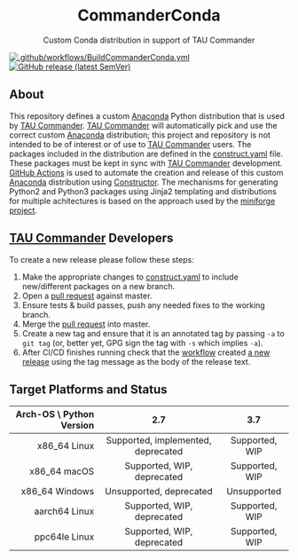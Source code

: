 <div align='center'>

# CommanderConda

Custom Conda distribution in support of TAU Commander

</div>

[![.github/workflows/BuildCommanderConda.yml][GHA badge]][workflow]
[![GitHub release (latest SemVer)][Release badge]][latest]

## About

This repository defines a custom [Anaconda] Python distribution that is used by [TAU Commander].
[TAU Commander] will automatically pick and use the correct custom [Anaconda] distribution;
this project and repository is not intended to be of interest or of use to [TAU Commander] users.
The packages included in the distribution are defined in the [construct.yaml] file.
These packages must be kept in sync with [TAU Commander] development.
[GitHub Actions] is used to automate the creation and release of this custom [Anaconda] distribution using [Constructor].
The mechanisms for generating Python2 and Python3 packages using Jinja2 templating and distributions for multiple achitectures
is based on the approach used by the [miniforge project].

## [TAU Commander] Developers

To create a new release please follow these steps:

1. Make the appropriate changes to [construct.yaml] to include new/different packages on a new branch.
2. Open a [pull request] against master.
3. Ensure tests & build passes, push any needed fixes to the working branch.
4. Merge the [pull request] into master.
5. Create a new tag and ensure that it is an annotated tag by passing `-a` to `git tag` (or, better yet, GPG sign the tag with `-s` which implies `-a`).
6. After CI/CD finishes running check that the [workflow] created [a new release][latest] using the tag message as the body of the release text.

## Target Platforms and Status

| Arch-OS \ Python Version | 2.7 | 3.7 |
| --------------------: | :--: | :--: |
| x86_64 Linux | Supported, implemented, deprecated | Supported, WIP |
| x86_64 macOS | Supported, WIP, deprecated | Supported, WIP |
| x86_64 Windows | Unsupported, deprecated | Unsupported |
| aarch64 Linux | Supported, WIP, deprecated | Supported, WIP |
| ppc64le Linux | Supported, WIP, deprecated | Supported, WIP |

[GHA badge]: https://github.com/ParaToolsInc/CommanderConda/workflows/.github/workflows/BuildCommanderConda.yml/badge.svg
[Release badge]: https://img.shields.io/github/v/release/ParaToolsInc/CommanderConda?sort=semver
[workflow]: https://github.com/ParaToolsInc/CommanderConda/blob/master/.github/workflows/BuildCommanderConda.yml
[latest]: https://github.com/ParaToolsInc/CommanderConda/releases/latest
[TAU Commander]: https://github.com/ParaToolsInc/taucmdr
[construct.yaml]: https://github.com/ParaToolsInc/CommanderConda/blob/master/CommanderConda/construct.yaml
[GitHub Actions]: https://help.github.com/en/actions
[Constructor]: https://github.com/conda/constructor
[miniforge project]: https://github.com/conda-forge/miniforge
[pull request]: https://github.com/ParaToolsInc/CommanderConda/pulls
[Anaconda]: https://docs.conda.io/projects/conda/en/latest/
